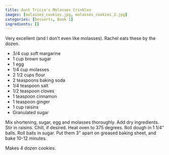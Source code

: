 ```yaml
---
title: Aunt Tricia's Molasses Crinkles
images: [molasses_cookies.jpg, molasses_cookies_2.jpg]
categories: [Desserts, Book 1]
ingredients: []
---
```



 Very excellent (and
I don't even like molasses). Rachel eats these by the dozen.

-   3/4 cup soft margarine
-   1 cup brown sugar
-   1 egg
-   1/4 cup molasses
-   2 1/2 cups flour
-   2 teaspoons baking soda
-   1/4 teaspoon salt
-   1/2 teaspoon cloves
-   1 teaspoon cinnamon
-   1 teaspoon ginger
-   1 cup raisins
-   Granulated sugar

Mix shortening, sugar, egg and molasses thoroughly. Add dry ingredients.
Stir in raisins. Chill, if desired. Heat oven to 375 degrees. Roll dough
in 1 1/4" balls. Roll balls in sugar. Put them 3" apart on greased
baking sheet, and bake 10-12 minutes.

Makes 4 dozen cookies.

 